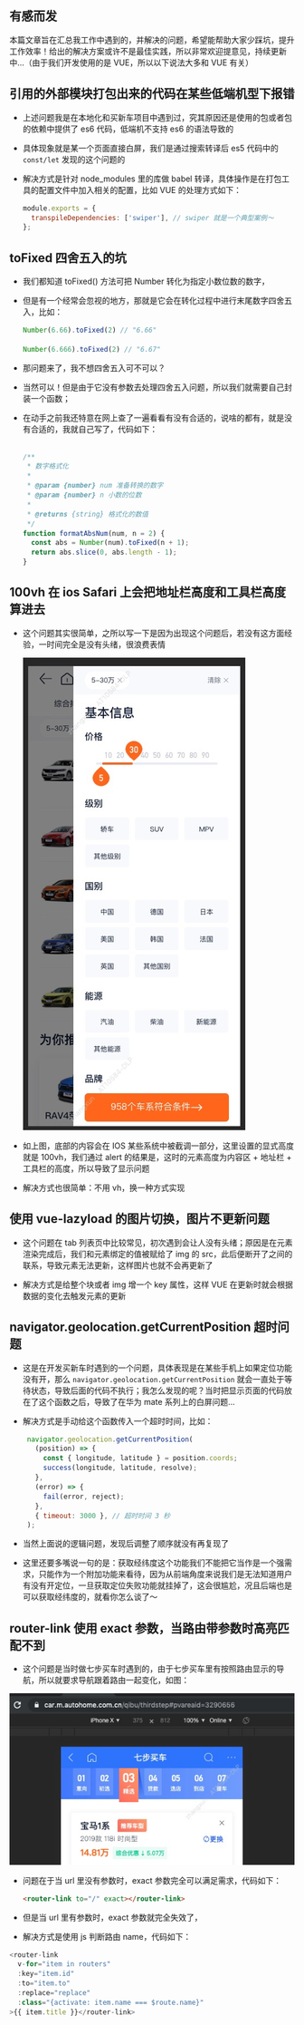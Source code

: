 ## 有感而发 

本篇文章旨在汇总我工作中遇到的，并解决的问题，希望能帮助大家少踩坑，提升工作效率！给出的解决方案或许不是最佳实践，所以非常欢迎提意见，持续更新中...（由于我们开发使用的是 VUE，所以以下说法大多和 VUE 有关）

## 引用的外部模块打包出来的代码在某些低端机型下报错

- 上述问题我是在本地化和买新车项目中遇到过，究其原因还是使用的包或者包的依赖中提供了 es6 代码，低端机不支持 es6 的语法导致的

- 具体现象就是某一个页面直接白屏，我们是通过搜索转译后 es5 代码中的 `const/let` 发现的这个问题的

- 解决方式是针对 node_modules 里的库做 babel 转译，具体操作是在打包工具的配置文件中加入相关的配置，比如 VUE 的处理方式如下：
    ```js
    module.exports = {
      transpileDependencies: ['swiper'], // swiper 就是一个典型案例～
    };
    ```

## toFixed 四舍五入的坑

- 我们都知道 toFixed() 方法可把 Number 转化为指定小数位数的数字，

- 但是有一个经常会忽视的地方，那就是它会在转化过程中进行末尾数字四舍五入，比如：

  ```js
  Number(6.66).toFixed(2) // "6.66"

  Number(6.666).toFixed(2) // "6.67"
  ```

- 那问题来了，我不想四舍五入可不可以？

- 当然可以！但是由于它没有参数去处理四舍五入问题，所以我们就需要自己封装一个函数；

- 在动手之前我还特意在网上查了一遍看看有没有合适的，说啥的都有，就是没有合适的，我就自己写了，代码如下：

  ```js

  /**
   * 数字格式化
   *
   * @param {number} num 准备转换的数字
   * @param {number} n 小数的位数
   * 
   * @returns {string} 格式化的数值
   */
  function formatAbsNum(num, n = 2) {
    const abs = Number(num).toFixed(n + 1);
    return abs.slice(0, abs.length - 1);
  }

  ```

## 100vh 在 ios Safari 上会把地址栏高度和工具栏高度算进去

- 这个问题其实很简单，之所以写一下是因为出现这个问题后，若没有这方面经验，一时间完全是没有头绪，很浪费表情

  ![图片](./100vh.jpg)

- 如上图，底部的内容会在 IOS 某些系统中被截调一部分，这里设置的显式高度就是 100vh，我们通过 alert 的结果是，这时的元素高度为内容区 + 地址栏 + 工具栏的高度，所以导致了显示问题

- 解决方式也很简单：不用 vh，换一种方式实现

## 使用 vue-lazyload 的图片切换，图片不更新问题

- 这个问题在 tab 列表页中比较常见，初次遇到会让人没有头绪；原因是在元素渲染完成后，我们和元素绑定的值被赋给了 img 的 src，此后便断开了之间的联系，导致元素无法更新，这样图片也就不会再更新了

- 解决方式是给整个块或者 img 增一个 key 属性，这样 VUE 在更新时就会根据数据的变化去触发元素的更新

## navigator.geolocation.getCurrentPosition 超时问题

- 这是在开发买新车时遇到的一个问题，具体表现是在某些手机上如果定位功能没有开，那么 `navigator.geolocation.getCurrentPosition` 就会一直处于等待状态，导致后面的代码不执行；我怎么发现的呢？当时把显示页面的代码放在了这个函数之后，导致了在华为 mate 系列上的白屏问题...

- 解决方式是手动给这个函数传入一个超时时间，比如：

  ```js
   navigator.geolocation.getCurrentPosition(
     (position) => {
       const { longitude, latitude } = position.coords;
       success(longitude, latitude, resolve);
     },
     (error) => {
       fail(error, reject);
     },
     { timeout: 3000 }, // 超时时间 3 秒
   );
  ```
- 当然上面说的逻辑问题，发现后调整了顺序就没有再复现了

- 这里还要多嘴说一句的是：获取经纬度这个功能我们不能把它当作是一个强需求，只能作为一个附加功能来看待，因为从前端角度来说我们是无法知道用户有没有开定位，一旦获取定位失败功能就挂掉了，这会很尴尬，况且后端也是可以获取经纬度的，就看你怎么谈了～

## router-link 使用 exact 参数，当路由带参数时高亮匹配不到

- 这个问题是当时做七步买车时遇到的，由于七步买车里有按照路由显示的导航，所以就要求导航跟着路由一起变化，如图：

![图片](./qibu.png)

- 问题在于当 url 里没有参数时，exact 参数完全可以满足需求，代码如下：

  ```html
  <router-link to="/" exact></router-link>
  ```

- 但是当 url 里有参数时，exact 参数就完全失效了，

- 解决方式是使用 js 判断路由 name，代码如下：

```js
<router-link
  v-for="item in routers"
  :key="item.id"
  :to="item.to"
  :replace="replace"
  :class="{activate: item.name === $route.name}"
>{{ item.title }}</router-link>

```
